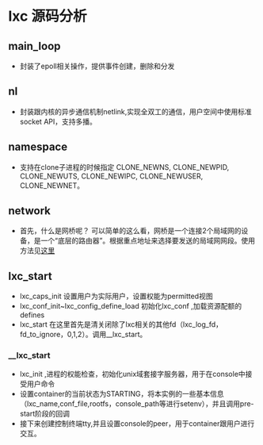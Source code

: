 # lxc 源码分析

## main_loop 
* 封装了epoll相关操作，提供事件创建，删除和分发

## nl 
* 封装跟内核的异步通信机制netlink,实现全双工的通信，用户空间中使用标准socket API，支持多播。

## namespace 
*  支持在clone子进程的时候指定	CLONE_NEWNS, CLONE_NEWPID, CLONE_NEWUTS, CLONE_NEWIPC,
	CLONE_NEWUSER, CLONE_NEWNET。

## network 
*  首先，什么是网桥呢？ 可以简单的这么看，网桥是一个连接2个局域网的设备，是一个“底层的路由器”。根据重点地址来选择要发送的局域网网段。使用方法见[这里](http://wiki.dzsc.com/info/8659.html)


## lxc_start
*  lxc_caps_init  设置用户为实际用户，设置权能为permitted视图
*  lxc_conf_init~lxc_config_define_load   初始化lxc_conf ,加载资源配额的defines
*  lxc_start  在这里首先是清关闭除了lxc相关的其他fd（lxc_log_fd，fd_to_ignore，0,1,2）。调用__lxc_start。
>
### __lxc_start 
* lxc_init ,进程的权能检查，初始化unix域套接字服务器，用于在console中接受用户命令
* 设置container的当前状态为STARTING，将本实例的一些基本信息（lxc_name,conf_file,rootfs，console_path等进行setenv），并且调用pre-start阶段的回调
* 接下来创建控制终端tty,并且设置console的peer，用于container跟用户进行交互。
